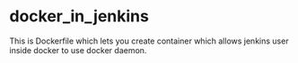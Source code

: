 # docker_in_jenkins

This is Dockerfile which lets you create container which allows jenkins user inside docker to use docker daemon.
